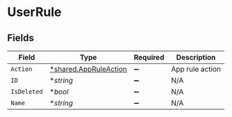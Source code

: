 # UserRule


## Fields

| Field                                                         | Type                                                          | Required                                                      | Description                                                   |
| ------------------------------------------------------------- | ------------------------------------------------------------- | ------------------------------------------------------------- | ------------------------------------------------------------- |
| `Action`                                                      | [*shared.AppRuleAction](../../models/shared/appruleaction.md) | :heavy_minus_sign:                                            | App rule action                                               |
| `ID`                                                          | **string*                                                     | :heavy_minus_sign:                                            | N/A                                                           |
| `IsDeleted`                                                   | **bool*                                                       | :heavy_minus_sign:                                            | N/A                                                           |
| `Name`                                                        | **string*                                                     | :heavy_minus_sign:                                            | N/A                                                           |